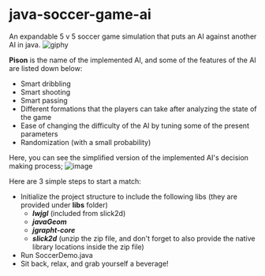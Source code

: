 # java-soccer-game-ai
An expandable 5 v 5 soccer game simulation that puts an AI against another AI in java. 
![giphy](https://user-images.githubusercontent.com/64742446/138037100-6c63e2f0-6729-42f3-aa14-5fe4a4707b01.gif)

**Pison** is the name of the implemented AI, and some of the features of the AI are listed down below:
- Smart dribbling
- Smart shooting
- Smart passing
- Different formations that the players can take after analyzing the state of the game
- Ease of changing the difficulty of the AI by tuning some of the present parameters
- Randomization (with a small probability)


Here, you can see the simplified version of the implemented AI's decision making process;
![image](https://user-images.githubusercontent.com/64742446/138036953-faa06b75-a7a6-44e7-a0cc-2ae0d1cea5fa.png)


Here are 3 simple steps to start a match:
- Initialize the project structure to include the following libs (they are provided under **libs** folder)
  - **_lwjgl_** (included from slick2d)
  - **_javaGeom_**
  - **_jgrapht-core_**
  - **_slick2d_** (unzip the zip file, and don't forget to also provide the native library locations inside the zip file)
- Run SoccerDemo.java
- Sit back, relax, and grab yourself a beverage!
